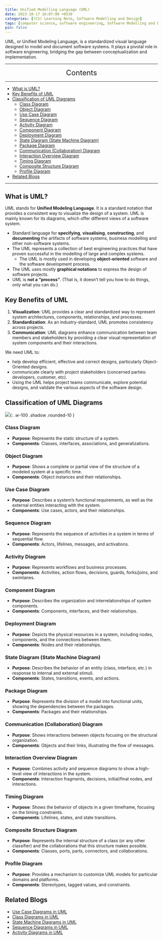 ```yaml
---
title: Unified Modelling Language (UML)
date: 2023-10-17 16:07:00 +0530
categories: [(CS) Learning Note, Software Modelling and Design]
tags: [computer science, software engineering, Software Modelling and Design, UML]
pin: false
---
```


UML, or Unified Modeling Language, is a standardized visual language designed to model and document software systems. It plays a pivotal role in software engineering, bridging the gap between conceptualization and implementation.

---
<center><font size='5'> Contents </font></center>

---

<!-- TOC -->
  * [What is UML?](#what-is-uml)
  * [Key Benefits of UML](#key-benefits-of-uml)
  * [Classification of UML Diagrams](#classification-of-uml-diagrams)
    * [Class Diagram](#class-diagram)
    * [Object Diagram](#object-diagram)
    * [Use Case Diagram](#use-case-diagram)
    * [Sequence Diagram](#sequence-diagram)
    * [Activity Diagram](#activity-diagram)
    * [Component Diagram](#component-diagram)
    * [Deployment Diagram](#deployment-diagram)
    * [State Diagram (State Machine Diagram)](#state-diagram-state-machine-diagram)
    * [Package Diagram](#package-diagram)
    * [Communication (Collaboration) Diagram](#communication-collaboration-diagram)
    * [Interaction Overview Diagram](#interaction-overview-diagram)
    * [Timing Diagram](#timing-diagram)
    * [Composite Structure Diagram](#composite-structure-diagram)
    * [Profile Diagram](#profile-diagram)
  * [Related Blogs](#related-blogs)
<!-- TOC -->

---

## What is UML?

UML stands for **Unified Modeling Language**. It is a standard notation that provides a consistent way to visualize the design of a system. UML is mainly known for its diagrams, which offer different views of a software system.

- Standard language for **specifying**, **visualising**, **constructing**, and **documenting** the artifacts of software systems, business modelling and other non-software systems.
- The UML represents a collection of best engineering practices that have proven successful in the modelling of large and complex systems.
  - The UML is mostly used in developing **object-oriented** software and the software development process.
- The UML uses mostly **graphical notations** to express the design of software projects.
- UML is **not a “process”**. (That is, it doesn’t tell you how to do things, only what you can do.)

## Key Benefits of UML

1. **Visualization**: UML provides a clear and standardized way to represent system architectures, components, relationships, and processes.
2. **Standardization**: As an industry-standard, UML promotes consistency across projects.
3. **Communication**: UML diagrams enhance communication between team members and stakeholders by providing a clear visual representation of system components and their interactions.

We need UML to:
- help develop efficient, effective and correct designs, particularly Object-Oriented designs.
- communicate clearly with project stakeholders (concerned parties: developers, customer, etc).
- Using the UML helps project teams communicate, explore potential designs, and validate the various aspects of the software design.

## Classification of UML Diagrams

![](https://i.postimg.cc/43gWjL2w/uml1.png){: .w-100 .shadow .rounded-10 }

### Class Diagram
- **Purpose**: Represents the static structure of a system.
- **Components**: Classes, interfaces, associations, and generalizations.

### Object Diagram
- **Purpose**: Shows a complete or partial view of the structure of a modeled system at a specific time.
- **Components**: Object instances and their relationships.

### Use Case Diagram
- **Purpose**: Describes a system’s functional requirements, as well as the external entities interacting with the system.
- **Components**: Use cases, actors, and their relationships.

### Sequence Diagram
- **Purpose**: Represents the sequence of activities in a system in terms of sequential flow.
- **Components**: Actors, lifelines, messages, and activations.

### Activity Diagram
- **Purpose**: Represents workflows and business processes.
- **Components**: Activities, action flows, decisions, guards, forks/joins, and swimlanes.

### Component Diagram
- **Purpose**: Describes the organization and interrelationships of system components.
- **Components**: Components, interfaces, and their relationships.

### Deployment Diagram
- **Purpose**: Depicts the physical resources in a system, including nodes, components, and the connections between them.
- **Components**: Nodes and their relationships.

### State Diagram (State Machine Diagram)
- **Purpose**: Describes the behavior of an entity (class, interface, etc.) in response to internal and external stimuli.
- **Components**: States, transitions, events, and actions.

### Package Diagram
- **Purpose**: Represents the division of a model into functional units, showing the dependencies between the packages.
- **Components**: Packages and their relationships.

### Communication (Collaboration) Diagram
- **Purpose**: Shows interactions between objects focusing on the structural organization.
- **Components**: Objects and their links, illustrating the flow of messages.

### Interaction Overview Diagram
- **Purpose**: Combines activity and sequence diagrams to show a high-level view of interactions in the system.
- **Components**: Interaction fragments, decisions, initial/final nodes, and interactions.

### Timing Diagram
- **Purpose**: Shows the behavior of objects in a given timeframe, focusing on the timing constraints.
- **Components**: Lifelines, states, and state transitions.

### Composite Structure Diagram
- **Purpose**: Represents the internal structure of a class (or any other classifier) and the collaborations that this structure makes possible.
- **Components**: Classes, ports, parts, connectors, and collaborations.

### Profile Diagram
- **Purpose**: Provides a mechanism to customize UML models for particular domains and platforms.
- **Components**: Stereotypes, tagged values, and constraints.


## Related Blogs

- [Use Case Diagrams in UML](/posts/Use-Case-Diagrams-in-UML/)
- [Class Diagrams in UML](/posts/Class-Diagrams-in-UML/)
- [State Machine Diagrams in UML](/posts/State-Machine-Diagrams-in-UML/)
- [Sequence Diagrams in UML](/posts/Sequence-Diagram-in-UML/)
- [Activity Diagrams in UML](/posts/Activity-Diagrams-in-UML/)
